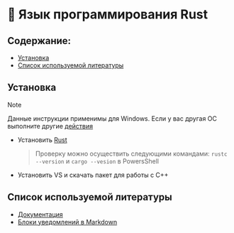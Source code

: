 # 🦀 Язык программирования Rust

## Содержание:
- [Установка](#установка)
- [Список используемой литературы](#список-используемой-литературы)

## Установка
> [!NOTE]
> Данные инструкции применимы для Windows. Если у вас другая ОС выполните другие [действия](https://doc.rust-lang.ru/book/ch01-01-installation.html#installation)

- Установить [Rust](https://www.rust-lang.org/tools/install)
    >Проверку можно осуществить следующими командами: `rustc --version` и `cargo --vesion` в PowersShell

- Установить VS и скачать пакет для работы с С++

## Список используемой литературы
- [Документация](https://doc.rust-lang.ru/book/title-page.html)
- [Блоки уведомлений в Markdown](https://www.freecodecamp.org/news/how-to-create-notice-blocks-in-markdown/)